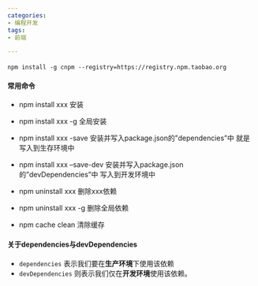 ```yaml
---
categories: 
- 编程开发
tags:
- 前端

---
```


​	``npm install -g cnpm --registry=https://registry.npm.taobao.org``

<!--more-->

#### 常用命令

- npm install xxx  安装 
- npm install xxx -g 全局安装
- npm install xxx -save  安装并写入package.json的”dependencies”中 就是写入到生存环境中
- npm install xxx –save-dev 安装并写入package.json的”devDependencies”中 写入到开发环境中
- npm uninstall xxx 删除xxx依赖
- npm uninstall xxx -g 删除全局依赖

- npm cache clean 清除缓存

#### 关于dependencies与devDependencies

- `dependencies` 表示我们要在**生产环境**下使用该依赖
- `devDependencies` 则表示我们仅在**开发环境**使用该依赖。